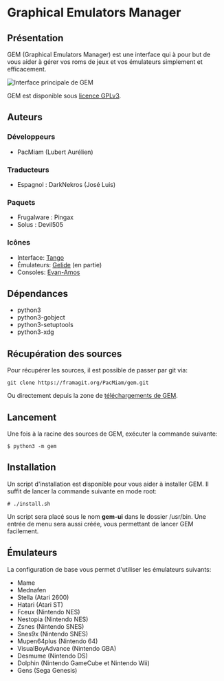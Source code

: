 # Graphical Emulators Manager

## Présentation

GEM (Graphical Emulators Manager) est une interface qui à pour but de vous aider à gérer vos roms de jeux et vos émulateurs simplement et efficacement.

![Interface principale de GEM](https://gem.tuxfamily.org/data/medias/preview.tb.png)

GEM est disponible sous [licence GPLv3](http://www.gnu.org/licenses/gpl-3.0.html).

## Auteurs

### Développeurs

* PacMiam (Lubert Aurélien)

### Traducteurs

* Espagnol : DarkNekros (José Luis)

### Paquets

* Frugalware : Pingax
* Solus : Devil505

### Icônes

* Interface: [Tango](http://tango.freedesktop.org/Tango_Desktop_Project)
* Émulateurs: [Gelide](http://gelide.sourceforge.net/index.php?lang=en) (en partie)
* Consoles: [Evan-Amos](https://commons.wikimedia.org/wiki/User:Evan-Amos)

## Dépendances

* python3
* python3-gobject
* python3-setuptools
* python3-xdg

## Récupération des sources

Pour récupérer les sources, il est possible de passer par git via:

```
git clone https://framagit.org/PacMiam/gem.git
```

Ou directement depuis la zone de [téléchargements de GEM](https://download.tuxfamily.org/gem/releases/).

## Lancement

Une fois à la racine des sources de GEM, exécuter la commande suivante:

```
$ python3 -m gem
```

## Installation

Un script d'installation est disponible pour vous aider à installer GEM. Il suffit de lancer la commande suivante en mode root:

```
# ./install.sh
```

Un script sera placé sous le nom **gem-ui** dans le dossier /usr/bin. Une entrée de menu sera aussi créée, vous permettant de lancer GEM facilement.

## Émulateurs

La configuration de base vous permet d'utiliser les émulateurs suivants:

* Mame
* Mednafen
* Stella (Atari 2600)
* Hatari (Atari ST)
* Fceux (Nintendo NES)
* Nestopia (Nintendo NES)
* Zsnes (Nintendo SNES)
* Snes9x (Nintendo SNES)
* Mupen64plus (Nintendo 64)
* VisualBoyAdvance (Nintendo GBA)
* Desmume (Nintendo DS)
* Dolphin (Nintendo GameCube et Nintendo Wii)
* Gens (Sega Genesis)
